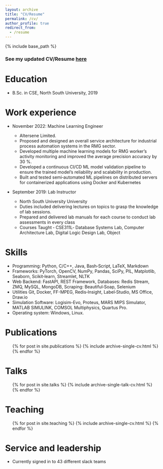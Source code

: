 ```yaml
---
layout: archive
title: "CV/Resume"
permalink: /cv/
author_profile: true
redirect_from:
  - /resume
---
```


{% include base_path %}

### See my updated CV/Resume [here](http://sajidahmed12.github.io/files/Md_Sajid_Ahmed_CV_v7.pdf)

Education
======
* B.Sc. in CSE, North South University, 2019

Work experience
======
* November 2022: Machine Learning Engineer
  * Altersene Limited.
  * Proposed and designed an overall service architecture for industrial process automation systems in the RMG sector.
  * Developed multiple machine learning models for RMG worker’s activity monitoring and improved the average precision accuracy by 30 %.
  * Developed a continuous CI/CD ML model validation pipeline to ensure the trained model’s reliability and scalability in production.
  * Built and tested semi‑automated ML pipelines on distributed servers for containerized applications using Docker and Kubernetes

* September 2019: Lab Instructor
  * North South University University
  * Duties included delivering lectures on topics to grasp the knowledge of lab sessions.
  * Prepared and delivered lab manuals for each course to conduct lab assessments in every class
  * Courses Taught ‑ CSE311L‑ Database Systems Lab, Computer Architecture Lab, Digital Logic Design Lab, Object
  
Skills
======
- Programming: Python, C/C++, Java, Bash‑Script, LaTeX, Markdown
- Frameworks: PyTorch, OpenCV, NumPy, Pandas, SciPy, PIL, Matplotlib, Seaborn, Scikit‑learn, Streamlet, NLTK
- Web Backend: FastAPI, REST Framework, Databases: Redis Stream, ZMQ, MySQL, MongoDB, Scraping: Beautiful‑Soap, Selenium
- Utilities Git, Docker, FF-MPEG, Redis‑Insight, Label‑Studio, MS Office, Draw.io
- Simulation Software: Logisim-Evo, Proteus, MARS MIPS Simulator, MATLAB SIMULINK, COMSOL Multiphysics, Quartus Pro.
- Operating system: Windows, Linux.


Publications
======
  <ul>{% for post in site.publications %}
    {% include archive-single-cv.html %}
  {% endfor %}</ul>
  
Talks
======
  <ul>{% for post in site.talks %}
    {% include archive-single-talk-cv.html %}
  {% endfor %}</ul>
  
Teaching
======
  <ul>{% for post in site.teaching %}
    {% include archive-single-cv.html %}
  {% endfor %}</ul>
  
Service and leadership
======
* Currently signed in to 43 different slack teams
